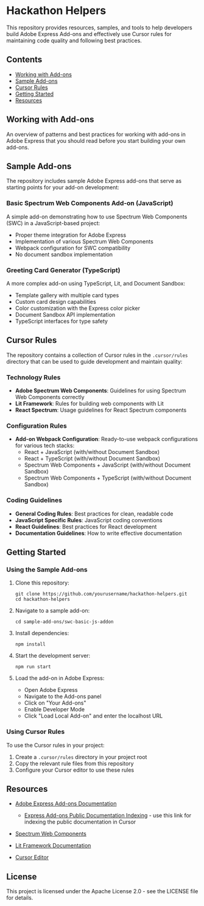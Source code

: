 # Hackathon Helpers

This repository provides resources, samples, and tools to help developers build Adobe Express Add-ons and effectively use Cursor rules for maintaining code quality and following best practices.

## Contents

- [Working with Add-ons](#working-with-add-ons)
- [Sample Add-ons](#sample-add-ons)
- [Cursor Rules](#cursor-rules)
- [Getting Started](#getting-started)
- [Resources](#resources)

## Working with Add-ons

An overview of patterns and best practices for working with add-ons in Adobe Express that you should read before you start building your own add-ons.

## Sample Add-ons

The repository includes sample Adobe Express add-ons that serve as starting points for your add-on development:

### Basic Spectrum Web Components Add-on (JavaScript)

A simple add-on demonstrating how to use Spectrum Web Components (SWC) in a JavaScript-based project:

- Proper theme integration for Adobe Express
- Implementation of various Spectrum Web Components
- Webpack configuration for SWC compatibility
- No document sandbox implementation

### Greeting Card Generator (TypeScript)

A more complex add-on using TypeScript, Lit, and Document Sandbox:

- Template gallery with multiple card types
- Custom card design capabilities
- Color customization with the Express color picker
- Document Sandbox API implementation
- TypeScript interfaces for type safety

## Cursor Rules

The repository contains a collection of Cursor rules in the `.cursor/rules` directory that can be used to guide development and maintain quality:

### Technology Rules

- **Adobe Spectrum Web Components**: Guidelines for using Spectrum Web Components correctly
- **Lit Framework**: Rules for building web components with Lit
- **React Spectrum**: Usage guidelines for React Spectrum components

### Configuration Rules

- **Add-on Webpack Configuration**: Ready-to-use webpack configurations for various tech stacks:
  - React + JavaScript (with/without Document Sandbox)
  - React + TypeScript (with/without Document Sandbox)
  - Spectrum Web Components + JavaScript (with/without Document Sandbox)
  - Spectrum Web Components + TypeScript (with/without Document Sandbox)

### Coding Guidelines

- **General Coding Rules**: Best practices for clean, readable code
- **JavaScript Specific Rules**: JavaScript coding conventions
- **React Guidelines**: Best practices for React development
- **Documentation Guidelines**: How to write effective documentation

## Getting Started

### Using the Sample Add-ons

1. Clone this repository:
   ```
   git clone https://github.com/yourusername/hackathon-helpers.git
   cd hackathon-helpers
   ```

2. Navigate to a sample add-on:
   ```
   cd sample-add-ons/swc-basic-js-addon
   ```

3. Install dependencies:
   ```
   npm install
   ```

4. Start the development server:
   ```
   npm run start
   ```

5. Load the add-on in Adobe Express:
   - Open Adobe Express
   - Navigate to the Add-ons panel
   - Click on "Your Add-ons"
   - Enable Developer Mode
   - Click "Load Local Add-on" and enter the localhost URL

### Using Cursor Rules

To use the Cursor rules in your project:

1. Create a `.cursor/rules` directory in your project root
2. Copy the relevant rule files from this repository
3. Configure your Cursor editor to use these rules

## Resources

- [Adobe Express Add-ons Documentation](https://developer.adobe.com/express/add-ons/docs/)

   - [Express Add-ons Public Documentation Indexing](https://rubenrincon.github.io/cleandocs/) - use this link for indexing the public documentation in Cursor

- [Spectrum Web Components](https://opensource.adobe.com/spectrum-web-components/)
- [Lit Framework Documentation](https://lit.dev/)
- [Cursor Editor](https://cursor.sh/)

## License

This project is licensed under the Apache License 2.0 - see the LICENSE file for details. 